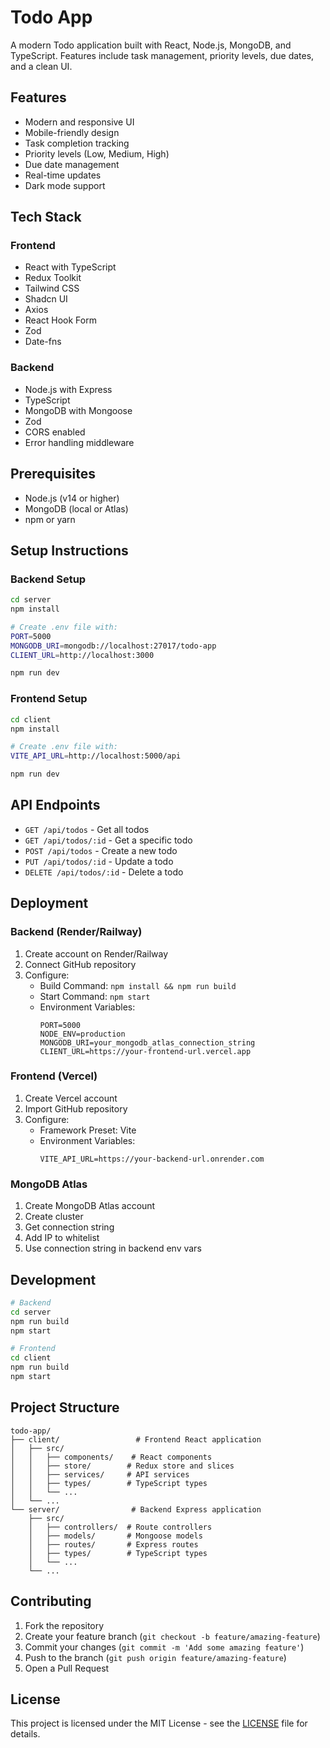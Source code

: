 # Todo App

A modern Todo application built with React, Node.js, MongoDB, and TypeScript. Features include task management, priority levels, due dates, and a clean UI.

## Features

- Modern and responsive UI
- Mobile-friendly design
- Task completion tracking
- Priority levels (Low, Medium, High)
- Due date management
- Real-time updates
- Dark mode support

## Tech Stack

### Frontend
- React with TypeScript
- Redux Toolkit
- Tailwind CSS
- Shadcn UI
- Axios
- React Hook Form
- Zod
- Date-fns

### Backend
- Node.js with Express
- TypeScript
- MongoDB with Mongoose
- Zod
- CORS enabled
- Error handling middleware

## Prerequisites

- Node.js (v14 or higher)
- MongoDB (local or Atlas)
- npm or yarn

## Setup Instructions

### Backend Setup

```bash
cd server
npm install

# Create .env file with:
PORT=5000
MONGODB_URI=mongodb://localhost:27017/todo-app
CLIENT_URL=http://localhost:3000

npm run dev
```

### Frontend Setup

```bash
cd client
npm install

# Create .env file with:
VITE_API_URL=http://localhost:5000/api

npm run dev
```

## API Endpoints

- `GET /api/todos` - Get all todos
- `GET /api/todos/:id` - Get a specific todo
- `POST /api/todos` - Create a new todo
- `PUT /api/todos/:id` - Update a todo
- `DELETE /api/todos/:id` - Delete a todo

## Deployment

### Backend (Render/Railway)

1. Create account on Render/Railway
2. Connect GitHub repository
3. Configure:
   - Build Command: `npm install && npm run build`
   - Start Command: `npm start`
   - Environment Variables:
     ```
     PORT=5000
     NODE_ENV=production
     MONGODB_URI=your_mongodb_atlas_connection_string
     CLIENT_URL=https://your-frontend-url.vercel.app
     ```

### Frontend (Vercel)

1. Create Vercel account
2. Import GitHub repository
3. Configure:
   - Framework Preset: Vite
   - Environment Variables:
     ```
     VITE_API_URL=https://your-backend-url.onrender.com
     ```

### MongoDB Atlas

1. Create MongoDB Atlas account
2. Create cluster
3. Get connection string
4. Add IP to whitelist
5. Use connection string in backend env vars

## Development

```bash
# Backend
cd server
npm run build
npm start

# Frontend
cd client
npm run build
npm start
```

## Project Structure

```
todo-app/
├── client/                 # Frontend React application
│   ├── src/
│   │   ├── components/    # React components
│   │   ├── store/        # Redux store and slices
│   │   ├── services/     # API services
│   │   ├── types/        # TypeScript types
│   │   └── ...
│   └── ...
└── server/                # Backend Express application
    ├── src/
    │   ├── controllers/  # Route controllers
    │   ├── models/       # Mongoose models
    │   ├── routes/       # Express routes
    │   ├── types/        # TypeScript types
    │   └── ...
    └── ...
```

## Contributing

1. Fork the repository
2. Create your feature branch (`git checkout -b feature/amazing-feature`)
3. Commit your changes (`git commit -m 'Add some amazing feature'`)
4. Push to the branch (`git push origin feature/amazing-feature`)
5. Open a Pull Request

## License

This project is licensed under the MIT License - see the [LICENSE](LICENSE) file for details. 